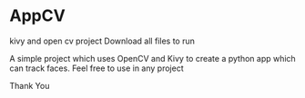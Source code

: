 # AppCV
kivy and open cv project
Download all files to run

A simple project which uses OpenCV and Kivy to create a python app which can track faces. 
Feel free to use in any project

Thank You 
